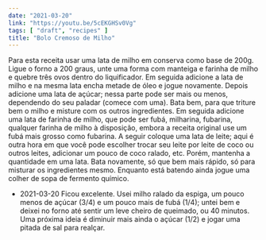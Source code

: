 ```yaml
---
date: "2021-03-20"
link: "https://youtu.be/5cEKGHSv0Vg"
tags: [ "draft", "recipes" ]
title: "Bolo Cremoso de Milho"
---
```

Para esta receita usar uma lata de milho em conserva como base de 200g. Ligue o forno a 200 graus, unte uma forma com manteiga e farinha de milho e quebre três ovos dentro do liquificador. Em seguida adicione a lata de milho e na mesma lata encha metade de óleo e jogue novamente. Depois adicione uma lata de açúcar; nessa parte pode ser mais ou menos, dependendo do seu paladar (comece com uma). Bata bem, para que triture bem o milho e misture com os outros ingredientes. Em seguida adicione uma lata de farinha de milho, que pode ser fubá, milharina, fubarina, qualquer farinha de milho à disposição, embora a receita original use um fubá mais grosso como fubarina. A seguir coloque uma lata de leite; aqui é outra hora em que você pode escolher trocar seu leite por leite de coco ou outros leites, adicionar um pouco de coco ralado, etc. Porém, mantenha a quantidade em uma lata. Bata novamente, só que bem mais rápido, só para misturar os ingredientes mesmo. Enquanto está batendo ainda jogue uma colher de sopa de fermento químico.

 - 2021-03-20 Ficou excelente. Usei milho ralado da espiga, um pouco menos de açúcar (3/4) e um pouco mais de fubá (1/4); untei bem e deixei no forno até sentir um leve cheiro de queimado, ou 40 minutos. Uma próxima ideia é diminuir mais ainda o açúcar (1/2) e jogar uma pitada de sal para realçar.
